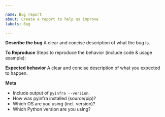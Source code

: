 ```yaml
---

name: Bug report
about: Create a report to help us improve
labels: Bug

---
```


**Describe the bug**
A clear and concise description of what the bug is.

**To Reproduce**
Steps to reproduce the behavior (include code & usage example):

**Expected behavior**
A clear and concise description of what you expected to happen.

**Meta**
+ Include output of `pyinfra --version`.
+ How was pyinfra installed (source/pip)?
+ Which OS are you using (incl. version)?
+ Which Python version are you using?
